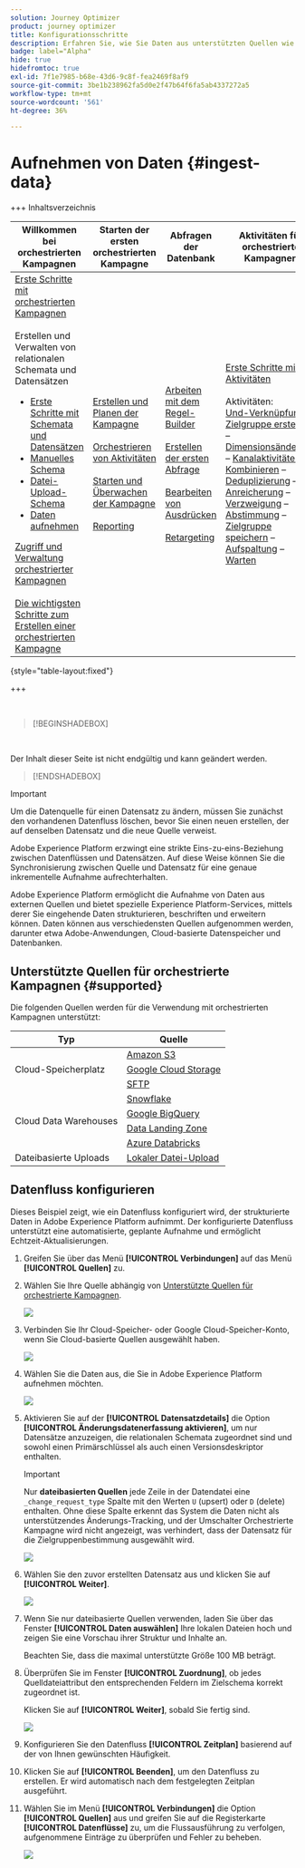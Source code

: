 ```yaml
---
solution: Journey Optimizer
product: journey optimizer
title: Konfigurationsschritte
description: Erfahren Sie, wie Sie Daten aus unterstützten Quellen wie SFTP, Cloud-Speicher oder Datenbanken in Adobe Experience Platform importieren.
badge: label="Alpha"
hide: true
hidefromtoc: true
exl-id: 7f1e7985-b68e-43d6-9c8f-fea2469f8af9
source-git-commit: 3be1b238962fa5d0e2f47b64f6fa5ab4337272a5
workflow-type: tm+mt
source-wordcount: '561'
ht-degree: 36%

---
```


# Aufnehmen von Daten {#ingest-data}

+++ Inhaltsverzeichnis

| Willkommen bei orchestrierten Kampagnen | Starten der ersten orchestrierten Kampagne | Abfragen der Datenbank | Aktivitäten für orchestrierte Kampagnen |
|---|---|---|---|
| [Erste Schritte mit orchestrierten Kampagnen](gs-orchestrated-campaigns.md)<br/><br/>Erstellen und Verwalten von relationalen Schemata und Datensätzen</br> <ul><li>[Erste Schritte mit Schemata und Datensätzen](gs-schemas.md)</li><li>[Manuelles Schema](manual-schema.md)</li><li>[Datei-Upload-Schema](file-upload-schema.md)</li><li>[Daten aufnehmen](ingest-data.md)</li></ul>[Zugriff und Verwaltung orchestrierter Kampagnen](access-manage-orchestrated-campaigns.md)<br/><br/>[Die wichtigsten Schritte zum Erstellen einer orchestrierten Kampagne](gs-campaign-creation.md) | [Erstellen und Planen der Kampagne](create-orchestrated-campaign.md)<br/><br/>[Orchestrieren von Aktivitäten](orchestrate-activities.md)<br/><br/>[Starten und Überwachen der Kampagne](start-monitor-campaigns.md)<br/><br/>[Reporting](reporting-campaigns.md) | [Arbeiten mit dem Regel-Builder](orchestrated-rule-builder.md)<br/><br/>[Erstellen der ersten Abfrage](build-query.md)<br/><br/>[Bearbeiten von Ausdrücken](edit-expressions.md)<br/><br/>[Retargeting](retarget.md) | [Erste Schritte mit Aktivitäten](activities/about-activities.md)<br/><br/>Aktivitäten:<br/>[Und-Verknüpfung](activities/and-join.md) – [Zielgruppe erstellen](activities/build-audience.md) – [Dimensionsänderung](activities/change-dimension.md) – [Kanalaktivitäten](activities/channels.md) – [Kombinieren](activities/combine.md) – [Deduplizierung](activities/deduplication.md) – [Anreicherung](activities/enrichment.md) – [Verzweigung](activities/fork.md) – [Abstimmung](activities/reconciliation.md) – [Zielgruppe speichern](activities/save-audience.md) – [Aufspaltung](activities/split.md) – [Warten](activities/wait.md) |

{style="table-layout:fixed"}

+++

</br>

>[!BEGINSHADEBOX]

</br>

Der Inhalt dieser Seite ist nicht endgültig und kann geändert werden.

>[!ENDSHADEBOX]

>[!IMPORTANT]
>
>Um die Datenquelle für einen Datensatz zu ändern, müssen Sie zunächst den vorhandenen Datenfluss löschen, bevor Sie einen neuen erstellen, der auf denselben Datensatz und die neue Quelle verweist.
>
>Adobe Experience Platform erzwingt eine strikte Eins-zu-eins-Beziehung zwischen Datenflüssen und Datensätzen. Auf diese Weise können Sie die Synchronisierung zwischen Quelle und Datensatz für eine genaue inkrementelle Aufnahme aufrechterhalten.

Adobe Experience Platform ermöglicht die Aufnahme von Daten aus externen Quellen und bietet spezielle Experience Platform-Services, mittels derer Sie eingehende Daten strukturieren, beschriften und erweitern können. Daten können aus verschiedensten Quellen aufgenommen werden, darunter etwa Adobe-Anwendungen, Cloud-basierte Datenspeicher und Datenbanken.

## Unterstützte Quellen für orchestrierte Kampagnen {#supported}

Die folgenden Quellen werden für die Verwendung mit orchestrierten Kampagnen unterstützt:

<table>
  <thead>
    <tr>
      <th>Typ</th>
      <th>Quelle</th>
    </tr>
  </thead>
  <tbody>
    <tr>
      <td rowspan="3">Cloud-Speicherplatz</td>
      <td><a href="https://experienceleague.adobe.com/en/docs/experience-platform/sources/ui-tutorials/create/cloud-storage/s3">Amazon S3</a></td>
    </tr>
    <tr>
      <td><a href="https://experienceleague.adobe.com/en/docs/experience-platform/sources/ui-tutorials/create/cloud-storage/google-cloud-storage">Google Cloud Storage</a></td>
    </tr>
    <tr>
      <td><a href="https://experienceleague.adobe.com/en/docs/experience-platform/sources/ui-tutorials/create/cloud-storage/sftp">SFTP</a></td>
    </tr>
      <td rowspan="4">Cloud Data Warehouses</td>
      <td><a href="https://experienceleague.adobe.com/en/docs/experience-platform/sources/ui-tutorials/create/databases/snowflake">Snowflake</a></td>
    </tr>
    <tr>
      <td><a href="https://experienceleague.adobe.com/en/docs/experience-platform/sources/ui-tutorials/create/databases/bigquery">Google BigQuery</a></td>
    </tr>
    <tr>
      <td><a href="https://experienceleague.adobe.com/en/docs/experience-platform/sources/ui-tutorials/create/cloud-storage/data-landing-zone">Data Landing Zone<a></td>
    </tr>
    <tr>
      <td><a href="https://experienceleague.adobe.com/en/docs/experience-platform/sources/ui-tutorials/create/databases/databricks">Azure Databricks</a></td>
    </tr>
    <tr>
      <td rowspan="3">Dateibasierte Uploads</td>
      <td><a href="https://experienceleague.adobe.com/en/docs/experience-platform/sources/ui-tutorials/create/local-system/local-file-upload">Lokaler Datei-Upload<a></td>
    </tr>

</tbody>
</table>

## Datenfluss konfigurieren

Dieses Beispiel zeigt, wie ein Datenfluss konfiguriert wird, der strukturierte Daten in Adobe Experience Platform aufnimmt. Der konfigurierte Datenfluss unterstützt eine automatisierte, geplante Aufnahme und ermöglicht Echtzeit-Aktualisierungen.

1. Greifen Sie über das Menü **[!UICONTROL Verbindungen]** auf das Menü **[!UICONTROL Quellen]** zu.

1. Wählen Sie Ihre Quelle abhängig von [Unterstützte Quellen für orchestrierte Kampagnen](#supported).

   ![](assets/admin_sources_1.png)

1. Verbinden Sie Ihr Cloud-Speicher- oder Google Cloud-Speicher-Konto, wenn Sie Cloud-basierte Quellen ausgewählt haben.

   ![](assets/admin_sources_2.png)

1. Wählen Sie die Daten aus, die Sie in Adobe Experience Platform aufnehmen möchten.

   ![](assets/S3_config_1.png)

1. Aktivieren Sie auf der **[!UICONTROL Datensatzdetails]** die Option **[!UICONTROL Änderungsdatenerfassung aktivieren]**, um nur Datensätze anzuzeigen, die relationalen Schemata zugeordnet sind und sowohl einen Primärschlüssel als auch einen Versionsdeskriptor enthalten.

   >[!IMPORTANT]
   >
   > Nur **dateibasierten Quellen** jede Zeile in der Datendatei eine `_change_request_type` Spalte mit den Werten `U` (upsert) oder `D` (delete) enthalten. Ohne diese Spalte erkennt das System die Daten nicht als unterstützendes Änderungs-Tracking, und der Umschalter Orchestrierte Kampagne wird nicht angezeigt, was verhindert, dass der Datensatz für die Zielgruppenbestimmung ausgewählt wird.

   ![](assets/S3_config_6.png)

1. Wählen Sie den zuvor erstellten Datensatz aus und klicken Sie auf **[!UICONTROL Weiter]**.

   ![](assets/S3_config_3.png)

1. Wenn Sie nur dateibasierte Quellen verwenden, laden Sie über das Fenster **[!UICONTROL Daten auswählen]** Ihre lokalen Dateien hoch und zeigen Sie eine Vorschau ihrer Struktur und Inhalte an.

   Beachten Sie, dass die maximal unterstützte Größe 100 MB beträgt.

1. Überprüfen Sie im Fenster **[!UICONTROL Zuordnung]**, ob jedes Quelldateiattribut den entsprechenden Feldern im Zielschema korrekt zugeordnet ist.

   Klicken Sie auf **[!UICONTROL Weiter]**, sobald Sie fertig sind.

   ![](assets/S3_config_4.png)

1. Konfigurieren Sie den Datenfluss **[!UICONTROL Zeitplan]** basierend auf der von Ihnen gewünschten Häufigkeit.

1. Klicken Sie auf **[!UICONTROL Beenden]**, um den Datenfluss zu erstellen. Er wird automatisch nach dem festgelegten Zeitplan ausgeführt.

1. Wählen Sie im Menü **[!UICONTROL Verbindungen]** die Option **[!UICONTROL Quellen]** aus und greifen Sie auf die Registerkarte **[!UICONTROL Datenflüsse]** zu, um die Flussausführung zu verfolgen, aufgenommene Einträge zu überprüfen und Fehler zu beheben.

   ![](assets/S3_config_5.png)

